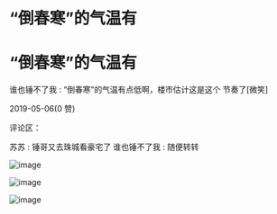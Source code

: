 # “倒春寒”的气温有

# “倒春寒”的气温有

谁也锤不了我 : “倒春寒”的气温有点低啊，楼市估计这是这个 节奏了[微笑]

2019-05-06(0 赞)

评论区：

苏苏 : 锤哥又去珠城看豪宅了 谁也锤不了我 : 随便转转

![image](img/Image_0247.png)

![image](img/Image_0257.png)

![image](img/Image_0267.png)